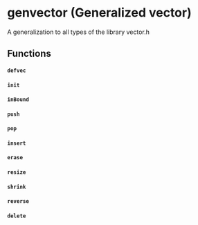 # genvector (Generalized vector)
A generalization to all types of the library vector.h

## Functions
#### ```defvec```
#### ```init```
#### ```inBound```
#### ```push```
#### ```pop```
#### ```insert```
#### ```erase```
#### ```resize```
#### ```shrink```
#### ```reverse```
#### ```delete```


